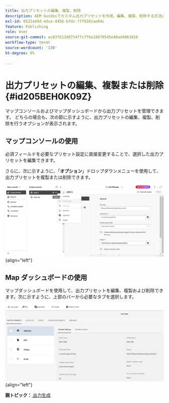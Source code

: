 ```yaml
---
title: 出力プリセットの編集、複製、削除
description: AEM Guidesでカスタム出力プリセットを作成、編集、複製、削除する方法について説明します。
exl-id: 0522a49d-4dce-4456-bfdc-7ff9261ae04c
feature: Publishing
role: User
source-git-commit: ac83f613d87547fc7f6a18070545e40ad4963616
workflow-type: tm+mt
source-wordcount: '130'
ht-degree: 0%

---
```


# 出力プリセットの編集、複製または削除 {#id205BEH0K09Z}

マップコンソールおよびマップダッシュボードから出力プリセットを管理できます。 どちらの場合も、次の節に示すように、出力プリセットの編集、複製、削除を行うオプションが表示されます。

## マップコンソールの使用

必須フィールドを必要なプリセット設定に直接変更することで、選択した出力プリセットを編集できます。

さらに、次に示すように、「**オプション**」ドロップダウンメニューを使用して、出力プリセットを複製または削除できます。


![](images/delete-preset-map-console.png){align="left"}


## Map ダッシュボードの使用

マップダッシュボードを使用して、出力プリセットを編集、複製および削除できます。次に示すように、上部のバーから必要なタブを選択します。

![](images/create-new-preset-map-dashboard-new.png){align="left"}



**親トピック：**&#x200B;[ 出力生成 ](generate-output.md)
